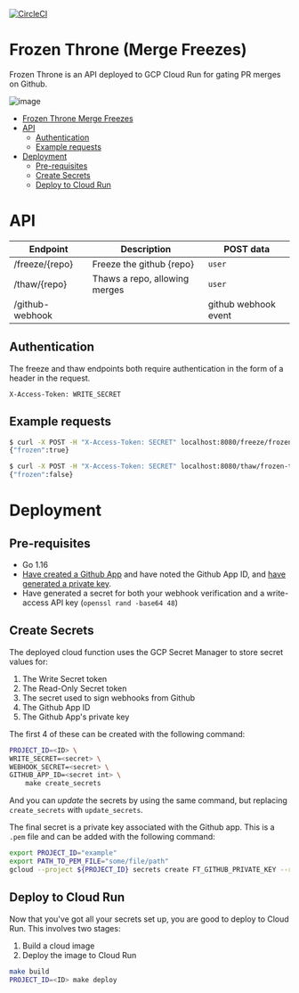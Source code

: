 [![CircleCI](https://circleci.com/gh/TheJokersThief/frozen-throne/tree/main.svg?style=svg)](https://circleci.com/gh/TheJokersThief/frozen-throne/tree/main)

# Frozen Throne (Merge Freezes)
Frozen Throne is an API deployed to GCP Cloud Run for gating PR merges on Github.

![image](https://user-images.githubusercontent.com/1175876/145129803-ce719ddc-f8ba-4c90-a5eb-90dd1d116965.png)

<!-- TOC -->

- [Frozen Throne Merge Freezes](#frozen-throne-merge-freezes)
- [API](#api)
    - [Authentication](#authentication)
    - [Example requests](#example-requests)
- [Deployment](#deployment)
    - [Pre-requisites](#pre-requisites)
    - [Create Secrets](#create-secrets)
    - [Deploy to Cloud Run](#deploy-to-cloud-run)

<!-- /TOC -->

# API

| Endpoint         | Description                    | POST data            |
|------------------|--------------------------------|----------------------|
| /freeze/{repo}   | Freeze the github {repo}       | `user`               |
| /thaw/{repo}     | Thaws a repo, allowing merges  | `user`               |
| /github-webhook  |                                | github webhook event |

## Authentication

The freeze and thaw endpoints both require authentication in the form of a header in the request.

```
X-Access-Token: WRITE_SECRET
```

## Example requests

```bash
$ curl -X POST -H "X-Access-Token: SECRET" localhost:8080/freeze/frozen-throne -d "user=thejokersthief"
{"frozen":true}

$ curl -X POST -H "X-Access-Token: SECRET" localhost:8080/thaw/frozen-throne -d "user=thejokersthief"
{"frozen":false}
```

# Deployment

## Pre-requisites

* Go 1.16
* [Have created a Github App](https://docs.github.com/en/developers/apps/building-github-apps/creating-a-github-app) and have noted the Github App ID, and [have generated a private key](https://docs.github.com/en/developers/apps/building-github-apps/authenticating-with-github-apps).
* Have generated a secret for both your webhook verification and a write-access API key (`openssl rand -base64 48`)

## Create Secrets
The deployed cloud function uses the GCP Secret Manager to store secret values for:

1. The Write Secret token
1. The Read-Only Secret token
1. The secret used to sign webhooks from Github
1. The Github App ID
1. The Github App's private key

The first 4 of these can be created with the following command:

```bash
PROJECT_ID=<ID> \
WRITE_SECRET=<secret> \
WEBHOOK_SECRET=<secret> \
GITHUB_APP_ID=<secret int> \
    make create_secrets
```

And you can _update_ the secrets by using the same command, but replacing `create_secrets` with `update_secrets`.

The final secret is a private key associated with the Github app. This is a `.pem` file and can be added with the following command:

```bash
export PROJECT_ID="example"
export PATH_TO_PEM_FILE="some/file/path"
gcloud --project ${PROJECT_ID} secrets create FT_GITHUB_PRIVATE_KEY --replication-policy="automatic" --data-file=${PATH_TO_PEM_FILE}
```

## Deploy to Cloud Run

Now that you've got all your secrets set up, you are good to deploy to Cloud Run. This involves two stages:

1. Build a cloud image
2. Deploy the image to Cloud Run

```bash
make build
PROJECT_ID=<ID> make deploy
```
